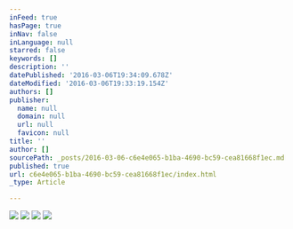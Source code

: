 ```yaml
---
inFeed: true
hasPage: true
inNav: false
inLanguage: null
starred: false
keywords: []
description: ''
datePublished: '2016-03-06T19:34:09.678Z'
dateModified: '2016-03-06T19:33:19.154Z'
authors: []
publisher:
  name: null
  domain: null
  url: null
  favicon: null
title: ''
author: []
sourcePath: _posts/2016-03-06-c6e4e065-b1ba-4690-bc59-cea81668f1ec.md
published: true
url: c6e4e065-b1ba-4690-bc59-cea81668f1ec/index.html
_type: Article

---
```

![](https://the-grid-user-content.s3-us-west-2.amazonaws.com/dd1f2e74-5f6d-4bff-801a-d421ff454b61.jpg)
![](https://the-grid-user-content.s3-us-west-2.amazonaws.com/c2bcaef4-38df-4f5a-b531-5d44ff0aafeb.jpg)
![](https://the-grid-user-content.s3-us-west-2.amazonaws.com/7d4ad90f-cd05-4e02-bcd5-15eb24e7740f.jpg)
![](https://the-grid-user-content.s3-us-west-2.amazonaws.com/33950a32-3916-4c40-b160-e91cd95e5a45.jpg)